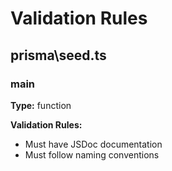 # Validation Rules


## prisma\seed.ts


### main

**Type:** function

**Validation Rules:**
- Must have JSDoc documentation
- Must follow naming conventions
